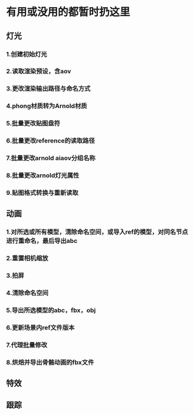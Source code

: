 # 有用或没用的都暂时扔这里

## 灯光
### 1.创建初始灯光
### 2.读取渲染预设，含aov
### 3.更改渲染输出路径与命名方式
### 4.phong材质转为Arnold材质
### 5.批量更改贴图盘符
### 6.批量更改reference的读取路径
### 7.批量更改arnold aiaov分组名称
### 8.批量更改arnold灯光属性
### 9.贴图格式转换与重新读取


## 动画
### 1.对所选或所有模型，清除命名空间，或导入ref的模型，对同名节点进行重命名，最后导出abc
### 2.重置相机缩放
### 3.拍屏
### 4.清除命名空间
### 5.导出所选模型的abc，fbx，obj
### 6.更新场景内ref文件版本
### 7.代理批量修改
### 8.烘焙并导出骨骼动画的fbx文件

## 特效
## 跟踪
